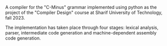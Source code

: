 A compiler for the "C-Minus" grammar implemented using python as the project of the "Compiler Design" course at Sharif University of Technology, fall 2023.

The implementation has taken place through four stages: lexical analysis, parser, intermediate code generation and machine-dependent assembly code generation.
